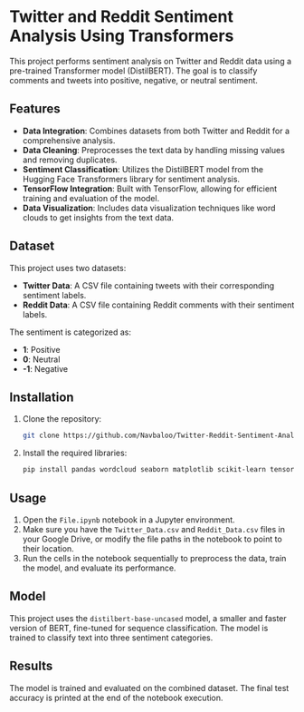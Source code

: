 # Twitter and Reddit Sentiment Analysis Using Transformers

This project performs sentiment analysis on Twitter and Reddit data using a pre-trained Transformer model (DistilBERT). The goal is to classify comments and tweets into positive, negative, or neutral sentiment.

## Features

  * **Data Integration**: Combines datasets from both Twitter and Reddit for a comprehensive analysis.
  * **Data Cleaning**: Preprocesses the text data by handling missing values and removing duplicates.
  * **Sentiment Classification**: Utilizes the DistilBERT model from the Hugging Face Transformers library for sentiment analysis.
  * **TensorFlow Integration**: Built with TensorFlow, allowing for efficient training and evaluation of the model.
  * **Data Visualization**: Includes data visualization techniques like word clouds to get insights from the text data.

## Dataset

This project uses two datasets:

  * **Twitter Data**: A CSV file containing tweets with their corresponding sentiment labels.
  * **Reddit Data**: A CSV file containing Reddit comments with their sentiment labels.

The sentiment is categorized as:

  * **1**: Positive
  * **0**: Neutral
  * **-1**: Negative

## Installation

1.  Clone the repository:
    ```bash
    git clone https://github.com/Navbaloo/Twitter-Reddit-Sentiment-Analysis-Using-Transformers.git
    ```
2.  Install the required libraries:
    ```bash
    pip install pandas wordcloud seaborn matplotlib scikit-learn tensorflow transformers
    ```

## Usage

1.  Open the `File.ipynb` notebook in a Jupyter environment.
2.  Make sure you have the `Twitter_Data.csv` and `Reddit_Data.csv` files in your Google Drive, or modify the file paths in the notebook to point to their location.
3.  Run the cells in the notebook sequentially to preprocess the data, train the model, and evaluate its performance.

## Model

This project uses the `distilbert-base-uncased` model, a smaller and faster version of BERT, fine-tuned for sequence classification. The model is trained to classify text into three sentiment categories.

## Results

The model is trained and evaluated on the combined dataset. The final test accuracy is printed at the end of the notebook execution.
